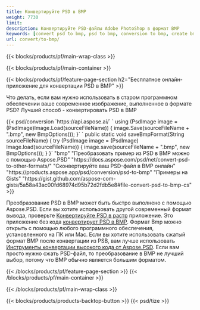 ```yaml
---
title: Конвертируйте PSD в BMP
weight: 7730
limit: 
description: Конвертируйте PSD-файлы Adobe PhotoShop в формат BMP
keywords: [convert psd to bmp, psd to bmp, conversion to bmp, create bmp from psd, print psd as bmp]
url: convert/to-bmp/
---
```


{{< blocks/products/pf/main-wrap-class >}}

{{< blocks/products/pf/main-container >}}

{{< blocks/products/pf/feature-page-section h2="Бесплатное онлайн-приложение для конвертации PSD в BMP" >}}
<p>Что делать, если вам нужно использовать в старом программном обеспечении ваше современное изображение, выполненное в формате PSD? Лучший способ - конвертировать PSD в BMP</p>
{{< psd/conversion `https://api.aspose.ai/` 
`    using (PsdImage image = (PsdImage)Image.Load(sourceFileName))
    {
        image.Save(sourceFileName + ".bmp",  new BmpOptions());
    }` 
`    public static void saveBmpFormat(String sourceFileName) {
        try (PsdImage image = (PsdImage) Image.load(sourceFileName)) {
            image.save(sourceFileName + ".bmp", new BmpOptions());
        }
    }` 
	"bmp" "Преобразовать пример из PSD в BMP можно с помощью Aspose.PSD"  "https://docs.aspose.com/psd/net/convert-psd-to-other-formats/" "Сконвертируйте ваш PSD-файл в BMP онлайн" "https://products.aspose.app/psd/conversion/psd-to-bmp" "Примеры на Gists" "https://gist.github.com/aspose-com-gists/5a58a43ac00fd68974d95b72d2fdb5e8#file-convert-psd-to-bmp-cs" >}}
<p>Преобразование PSD в BMP может быть быстро выполнено с помощью Aspose.PSD. Если вы хотите использовать другой современный формат вывода, проверьте <a href="/psd/convert">Конвертируйте PSD в растр</a> приложение. Это приложение без кода <a href="/psd/convert/to-bmp">конвертирует PSD в BMP</a>. Формат Bmp можно открыть с помощью любого программного обеспечения, установленного на ПК или Mac. Если вы хотите использовать сжатый формат BMP после конвертации из PSB, вам лучше использовать <a href="/psd">Инструменты конвертации высокого кода от Aspose.PSD</a>. Если вам просто нужно сжать PSD-файл, то преобразование в BMP не лучший выбор, потому что BMP обычно является большим форматом.</p>
{{< /blocks/products/pf/feature-page-section >}}
{{< /blocks/products/pf/main-container >}}


{{< /blocks/products/pf/main-wrap-class >}}

{{< blocks/products/products-backtop-button >}}
{{< psd/tize >}}
